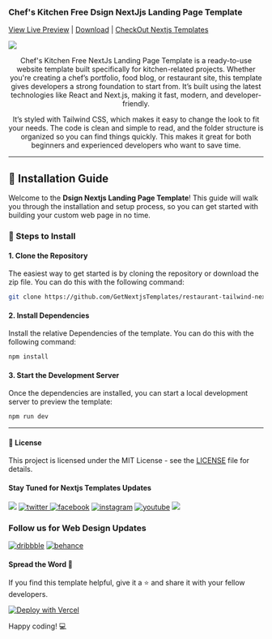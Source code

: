### Chef's Kitchen Free Dsign NextJjs Landing Page Template
[View Live Preview](https://restaurantdsign-tailwind-nextjs-free.vercel.app/) | [Download](https://getnextjstemplates.com/products/chefs-kitchen-free-nextjs-landing-page-template) | [CheckOut Nextjs Templates](https://getnextjstemplates.com/)


<a target="_blank" href="https://getnextjstemplates.com/products/dsign-newchefs-k-nextjs-banding-page-template">
  <img src="https://adminmart.github.io/template_api/images/website-template/Chefs-Kitchen-NextJs-Free-Landing-Page%20Template-Tailwind-Headless%20UI.jpg" />
</a>


<p style="text-align:center;"> Chef's Kitchen Free NextJs Landing Page Template is a ready-to-use website template built specifically for kitchen-related projects. Whether you're creating a chef’s portfolio, food blog, or restaurant site, this template gives developers a strong foundation to start from. It’s built using the latest technologies like React and Next.js, making it fast, modern, and developer-friendly.
</p>
<p style="text-align:center;"> It’s styled with Tailwind CSS, which makes it easy to change the look to fit your needs. The code is clean and simple to read, and the folder structure is organized so you can find things quickly. This makes it great for both beginners and experienced developers who want to save time.
</p>

---
## 💾 Installation Guide

Welcome to the **Dsign Nextjs Landing Page Template**! This guide will walk you through the installation and setup process, so you can get started with building your custom web page in no time.

### 📝 Steps to Install

#### 1. **Clone the Repository**

The easiest way to get started is by cloning the repository or download the zip file. You can do this with the following command:

```bash
git clone https://github.com/GetNextjsTemplates/restaurant-tailwind-nextjs-free.git
```

#### 2. **Install Dependencies**

Install the relative Dependencies of the template. You can do this with the following command:

```bash
npm install
```

#### 3. **Start the Development Server**

Once the dependencies are installed, you can start a local development server to preview the template: 

```bash
npm run dev
```

---

#### 📜 License

This project is licensed under the MIT License - see the [LICENSE](https://getnextjstemplates.com/privacy) file for details.

#### Stay Tuned for Nextjs Templates Updates

[![](https://img.shields.io/badge/GitHub-100000?style=for-the-badge&logo=github&logoColor=white)](http://github.com/GetNextjsTemplates/)  [![twitter](https://img.shields.io/badge/twitter-x?style=for-the-badge&logo=x&logoColor=white&color=%230f1419) ](https://x.com/Getnextjstemplt)  [
![facebook](https://img.shields.io/badge/facebook-logo?style=for-the-badge&logo=facebook&logoColor=white&color=%230866ff)](https://www.facebook.com/getnextjstemplates) [![instagram](https://img.shields.io/badge/instagram-logo?style=for-the-badge&logo=instagram&logoColor=white&color=%23F35369)](https://www.instagram.com/getnextjstemplates/)  [![youtube](https://img.shields.io/badge/youtube-logo?style=for-the-badge&logo=youtube&logoColor=white&color=%23cc0000)](https://www.youtube.com/@NextjsTemplates)  [![](https://img.shields.io/badge/LinkedIn-0077B5?style=for-the-badge&logo=linkedin&logoColor=white)](https://www.linkedin.com/in/nextjstemplates/)

### Follow us for Web Design Updates

[![dribbble](https://img.shields.io/badge/dribbble-logo?style=for-the-badge&logo=dribbble&logoColor=white&color=%23ea64d9)](https://dribbble.com/wrappixel) [![behance](https://img.shields.io/badge/behance-logo?style=for-the-badge&logo=behance&logoColor=white&color=%230057ff)](https://www.behance.net/GetNextjsTemplates/)


#### Spread the Word 📢

If you find this template helpful, give it a ⭐️ and share it with your fellow developers. 

[![Deploy with Vercel](https://vercel.com/button)](https://vercel.com/new/clone?repository-url=https://github.com/GetNextjsTemplates/restaurant-tailwind-nextjs-free&root-directory=package)

Happy coding! 💻

